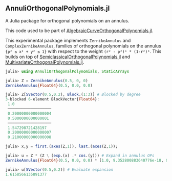 ## AnnuliOrthogonalPolynomials.jl
A Julia package for orthogonal polynomials on an annulus.

This code used to be part of [AlgebraicCurveOrthogonalPolynomials.jl](https://github.com/JuliaApproximation/AlgebraicCurveOrthogonalPolynomials.jl).


This experimental package implements `ZernikeAnnulus` and `ComplexZernikeAnnulus`,
families of orthogonal polynomials on the annulus `{ρ² ≤ x² + y² ≤ 1}`
with respect to the weight `(r² - ρ²)ᵃ * (1-r²)ᵇ`. This builds on top of
[SemiclassicalOrthogonalPolynomials.jl](https://github.com/JuliaApproximation/SemiclassicalOrthogonalPolynomials.jl) and [MultivariateOrthogonalPolynomials.jl](https://github.com/JuliaApproximation/MultivariateOrthogonalPolynomials.jl).

```julia
julia> using AnnuliOrthogonalPolynomials, StaticArrays

julia> Z = ZernikeAnnulus(0.5, 0, 0)
ZernikeAnnulus{Float64}(0.5, 0.0, 0.0)

julia> Z[SVector(0.5,0.2), Block.(1:3)] # Blocked by degree
3-blocked 6-element BlockVector{Float64}:
 1.0
 ───────────────────
 0.20000000000000004
 0.5000000000000001
 ───────────────────
 1.547298721428197
 0.20000000000000007
 0.21000000000000008

julia> x,y = first.(axes(Z,1)), last.(axes(Z,1));

julia> u = Z * (Z \ (exp.(x) .* cos.(y))) # Expand in annulus OPs
ZernikeAnnulus{Float64}(0.5, 0.0, 0.0) * [1.0, 9.352800883640776e-18, 0.9999999999999999, -5.2512913921638607e-17, -2.337754850841795e-18, 0.5, 2.153350906504162e-18, 1.1925107582660448e-17, -5.513529126039963e-18, 0.1666666666666666  …  ]

julia> u[SVector(0.5,0.2)] # Evaluate expansion
1.6158566135891377
```